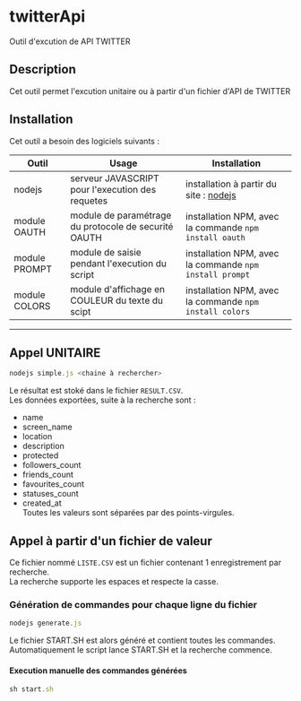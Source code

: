 # twitterApi
Outil d'excution de API TWITTER
## Description
Cet outil permet l'excution unitaire ou à partir d'un fichier d'API de TWITTER
## Installation
Cet outil a besoin des logiciels suivants :  

| Outil| Usage | Installation |
|------|------|-----|
| nodejs     | serveur JAVASCRIPT pour l'execution des requetes     | installation à partir du site : [nodejs](https://nodejs.org/)    |
| module OAUTH     |  module de paramétrage du protocole de securité OAUTH    | installation NPM, avec la commande `npm install oauth`    |
| module PROMPT     | module de saisie pendant l'execution du script     | installation NPM, avec la commande `npm install prompt`     |
| module COLORS     | module d'affichage en COULEUR du texte du scipt     | installation NPM, avec la commande `npm install colors`    |


* * *
## Appel UNITAIRE
```javascript
nodejs simple.js <chaine à rechercher>
```
Le résultat est stoké dans le fichier `RESULT.CSV`.  
Les données exportées, suite à la recherche sont : 
* name
* screen_name
* location
* description
* protected
* followers_count
* friends_count
* favourites_count
* statuses_count
* created_at  
Toutes les valeurs sont séparées par des points-virgules.  

## Appel à partir d'un fichier de valeur
Ce fichier nommé `LISTE.CSV` est un fichier contenant 1 enregistrement par recherche.  
La recherche supporte les espaces et respecte la casse.

### Génération de commandes pour chaque ligne du fichier 
```javascript
nodejs generate.js
```
Le fichier START.SH est alors généré et contient toutes les commandes.  
Automatiquement le script lance START.SH et la recherche commence.  

#### Execution manuelle des commandes générées
```javascript
sh start.sh
```

